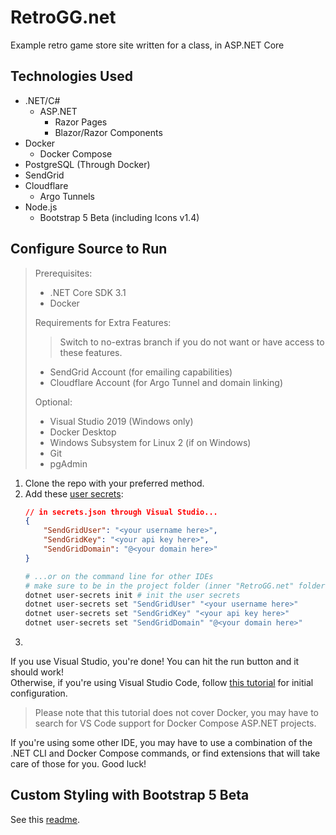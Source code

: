 # RetroGG.net
Example retro game store site written for a class, in ASP.NET Core

## Technologies Used
* .NET/C#
  * ASP.NET
    * Razor Pages
    * Blazor/Razor Components
* Docker
  * Docker Compose
* PostgreSQL (Through Docker)
* SendGrid
* Cloudflare
  * Argo Tunnels
* Node.js
  * Bootstrap 5 Beta (including Icons v1.4)

## Configure Source to Run
> Prerequisites:
> * .NET Core SDK 3.1
> * Docker
> 
> Requirements for Extra Features:
>> Switch to no-extras branch if you do not want or have access to these features.
> * SendGrid Account (for emailing capabilities)
> * Cloudflare Account (for Argo Tunnel and domain linking)
> 
> Optional:
> * Visual Studio 2019 (Windows only)
> * Docker Desktop
> * Windows Subsystem for Linux 2 (if on Windows)
> * Git
> * pgAdmin
1. Clone the repo with your preferred method.
2. Add these [user secrets](https://docs.microsoft.com/en-us/aspnet/core/security/app-secrets): 
    ```json
    // in secrets.json through Visual Studio...
    {
        "SendGridUser": "<your username here>",
        "SendGridKey": "<your api key here>",
        "SendGridDomain": "@<your domain here>"
    }
    ```
    ```bash
    # ...or on the command line for other IDEs
    # make sure to be in the project folder (inner "RetroGG.net" folder)
    dotnet user-secrets init # init the user secrets
    dotnet user-secrets set "SendGridUser" "<your username here>"
    dotnet user-secrets set "SendGridKey" "<your api key here>"
    dotnet user-secrets set "SendGridDomain" "@<your domain here>"
    ```
3. 
If you use Visual Studio, you're done! You can hit the run button and it should work!  
Otherwise, if you're using Visual Studio Code, follow
[this tutorial](https://www.syncfusion.com/blogs/post/how-to-develop-an-asp-net-core-application-using-visual-studio-code.aspx)
for initial configuration.
> Please note that this tutorial does not cover Docker, you may have to search for VS Code support
> for Docker Compose ASP.NET projects.

If you're using some other IDE, you may have to use a combination of the .NET CLI and Docker Compose commands, or find
extensions that will take care of those for you. Good luck!

## Custom Styling with Bootstrap 5 Beta
See this [readme](RetroGG.net/bs-theming/README.md).
